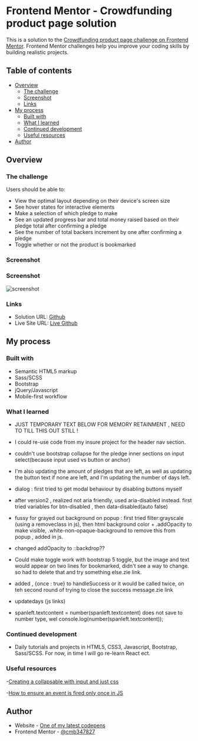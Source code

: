 # Frontend Mentor - Crowdfunding product page solution

This is a solution to the [Crowdfunding product page challenge on Frontend Mentor](https://www.frontendmentor.io/challenges/crowdfunding-product-page-7uvcZe7ZR). Frontend Mentor challenges help you improve your coding skills by building realistic projects. 

## Table of contents

- [Overview](#overview)
  - [The challenge](#the-challenge)
  - [Screenshot](#screenshot)
  - [Links](#links)
- [My process](#my-process)
  - [Built with](#built-with)
  - [What I learned](#what-i-learned)
  - [Continued development](#continued-development)
  - [Useful resources](#useful-resources)
- [Author](#author)

## Overview

### The challenge

Users should be able to:

- View the optimal layout depending on their device's screen size
- See hover states for interactive elements
- Make a selection of which pledge to make
- See an updated progress bar and total money raised based on their pledge total after confirming a pledge
- See the number of total backers increment by one after confirming a pledge
- Toggle whether or not the product is bookmarked

### Screenshot

### Screenshot

![screenshot](./images/screenshot.PNG "screenshot")

### Links

- Solution URL: [Github]()
- Live Site URL: [Live Github]()

## My process

### Built with

- Semantic HTML5 markup
- Sass/SCSS
- Bootstrap
- jQuery/Javascript
- Mobile-first workflow


### What I learned

- JUST TEMPORARY TEXT BELOW FOR MEMORY RETAINMENT , NEED TO TILL THIS OUT STILL ! 
- I could re-use code from my insure project for the header nav section.
- couldn't use bootstrap collapse for the pledge inner sections on input select(because input used vs button or anchor)
- I'm also updating the amount of pledges that are left, as well as updating the button text if none are left, and I'm updating the number of days left.
- dialog : first tried to get modal behaviour by disabling buttons myself
- after version2 , realized not aria friendly, used aria-disabled instead. first tried variables for btn-disabled , then data-disabled(auto false)


- fussy for grayed out background on popup : first tried filter:grayscale (using a removeclass in js), then html background color + .addOpacity to make visible, .white-non-opaque-background to remove this from popup , added in js.
- changed addOpacity to ::backdrop??

- Could make toggle work with bootstrap 5 toggle, but the image and text would appear on two lines for bookmarked, didn't see a way to change.
  so had to delete that and try something else.zie link.
- added , {once : true} to handleSuccess or it would be called twice, on teh second round of trying to close the success message.zie link
- updatedays (js links)
- spanleft.textcontent = number(spanleft.textcontent)  does not save to number type, wel console.log(number(spanleft.textcontent));



### Continued development

- Daily tutorials and projects in HTML5, CSS3, Javascript, Bootstrap, Sass/SCSS. For now, in time I will go re-learn React ect.

### Useful resources

-[Creating a collapsable with input and just css](https://stackoverflow.com/questions/61011140/how-do-i-create-a-collapsible-element-with-just-css-using-input-and-labels)

-[How to ensure an event is fired only once in JS](https://www.educative.io/answers/how-to-ensure-an-event-listener-is-only-fired-once-in-javascript)
## Author

- Website - [One of my latest codepens](https://codepen.io/cynthiab72/pen/oNybYON)
- Frontend Mentor - [@cmb347827](https://www.frontendmentor.io/profile/cmb347827)

